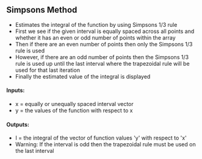 ## Simpsons Method
* Estimates the integral of the function by using Simpsons 1/3 rule
* First we see if the given interval is equally spaced across all points and whether it has an even or odd number of points within the array
* Then if there are an even number of points then only the Simpsons 1/3 rule is used
* However, if there are an odd number of points then the Simpsons 1/3 rule is used up until the last interval where the trapezoidal rule will be used for that last iteration
* Finally the estimated value of the integral is displayed
#### Inputs: 
* x = equally or unequally spaced interval vector
* y = the values of the function with respect to x
#### Outputs:
* I = the integral of the vector of function values 'y' with respect to 'x'
* Warning: If the interval is odd then the trapezoidal rule must be used on the last interval 
